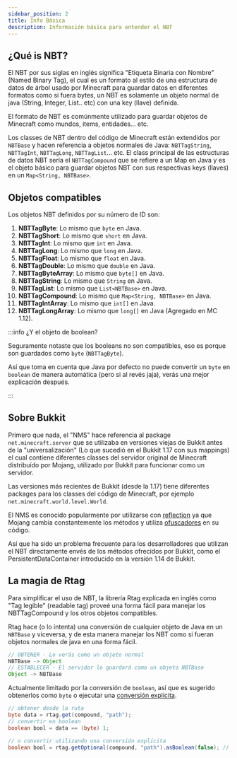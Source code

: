 ```yaml
---
sidebar_position: 2
title: Info Básica
description: Información básica para entender el NBT
---
```


## ¿Qué is NBT?

El NBT por sus siglas en inglés significa "Etiqueta Binaria con Nombre" (Named Binary Tag), el cual es un formato al estilo de una estructura de datos de árbol usado por Minecraft para guardar datos en diferentes formatos como si fuera bytes, un NBT es solamente un objeto normal de java (String, Integer, List.. etc) con una key (llave) definida.

El formato de NBT es comúnmente utilizado para guardar objetos de Minecraft como mundos, items, entidades... etc.

Los classes de NBT dentro del código de Minecraft están extendidos por `NBTBase` y hacen referencia a objetos normales de Java: `NBTTagString`, `NBTTagInt`, `NBTTagLong`, `NBTTagList`... etc. El class principal de las estructuras de datos NBT sería el `NBTTagCompound` que se refiere a un Map en Java y es el objeto básico para guardar objetos NBT con sus respectivas keys (llaves) en un `Map<String, NBTBase>`.

## Objetos compatibles

Los objetos NBT definidos por su número de ID son:

1. **NBTTagByte**: Lo mismo que `byte` en Java.
2. **NBTTagShort**: Lo mismo que `short` en Java.
3. **NBTTagInt**: Lo mismo que `int` en Java.
4. **NBTTagLong**: Lo mismo que `long` en Java.
5. **NBTTagFloat**: Lo mismo que `float` en Java.
6. **NBTTagDouble**: Lo mismo que `double` en Java.
7. **NBTTagByteArray**: Lo mismo que `byte[]` en Java.
8. **NBTTagString**: Lo mismo que `String` en Java.
9. **NBTTagList**: Lo mismo que `List<NBTBase>` en Java.
10. **NBTTagCompound**: Lo mismo que `Map<String, NBTBase>` en Java.
11. **NBTTagIntArray**: Lo mismo que `int[]` en Java.
12. **NBTTagLongArray**: Lo mismo que `long[]` en Java (Agregado en MC 1.12).

:::info ¿Y el objeto de boolean?

Seguramente notaste que los booleans no son compatibles, eso es porque son guardados como `byte` (`NBTTagByte`).

Así que toma en cuenta que Java por defecto no puede convertir un `byte` en `boolean` de manera automática (pero si al revés jaja), verás una mejor explicación después.

:::

## Sobre Bukkit

Primero que nada, el "NMS" hace referencia al package `net.minecraft.server` que se utilizaba en versiones viejas de Bukkit antes de la "universalización" (Lo que sucedió en el Bukkit 1.17 con sus mappings) el cual contiene diferentes classes del servidor original de Minecraft distribuído por Mojang, utilizado por Bukkit para funcionar como un servidor.

Las versiones más recientes de Bukkit (desde la 1.17) tiene diferentes packages para los classes del código de Minecraft, por ejemplo `net.minecraft.world.level.World`.

El NMS es conocido popularmente por utilizarse con [reflection](https://www.oracle.com/technical-resources/articles/java/javareflection.html) ya que Mojang cambia constantemente los métodos y utiliza [ofuscadores](https://www.javatpoint.com/java-obfuscator) en su código.

Así que ha sido un problema frecuente para los desarrolladores que utilizan el NBT directamente envés de los métodos ofrecidos por Bukkit, como el PersistentDataContainer introducido en la versión 1.14 de Bukkit.

## La magia de Rtag

Para simplificar el uso de NBT, la librería Rtag explicada en inglés como "Tag legible" (readable tag) proveé una forma fácil para manejar los NBTTagCompound y los otros objetos compatibles.

Rtag hace (o lo intenta) una conversión de cualquier objeto de Java en un `NBTBase` y viceversa, y de esta manera manejar los NBT como si fueran objetos normales de java en una forma fácil.

```java
// OBTENER - Lo verás como un objeto normal
NBTBase -> Object
// ESTABLECER - El servidor lo guardará como un objeto NBTBase
Object -> NBTBase
```

Actualmente limitado por la conversión de `boolean`, así que es sugerido obtenerlos como `byte` o ejecutar una [conversión explícita](feature/types/#conversion).

```java
// obtener desde la ruta
byte data = rtag.get(compound, "path");
// convertir en boolean
boolean bool = data == (byte) 1;

// o convertir utilizando una conversión explícita
boolean bool = rtag.getOptional(compound, "path").asBoolean(false); // false por defecto
```